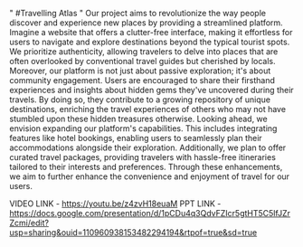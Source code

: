 " #Travelling Atlas " 
Our project aims to revolutionize the way people discover and experience new places by providing a streamlined platform. Imagine a website that offers a clutter-free interface, making it effortless for users to navigate and explore destinations beyond the typical tourist spots. We prioritize authenticity, allowing travelers to delve into places that are often overlooked by conventional travel guides but cherished by locals.
Moreover, our platform is not just about passive exploration; it's about community engagement. Users are encouraged to share their firsthand experiences and insights about hidden gems they've uncovered during their travels. By doing so, they contribute to a growing repository of unique destinations, enriching the travel experiences of others who may not have stumbled upon these hidden treasures otherwise. Looking ahead, we envision expanding our platform's capabilities. This includes integrating features like hotel bookings, enabling users to seamlessly plan their accommodations alongside their exploration.
Additionally, we plan to offer curated travel packages, providing travelers with hassle-free itineraries tailored to their interests and preferences. Through these enhancements, we aim to further enhance the convenience and enjoyment of travel for our users.

VIDEO LINK - https://youtu.be/z4zvH18euaM PPT LINK - https://docs.google.com/presentation/d/1pCDu4q3QdvFZIcr5gtHT5C5lfJZrZcmi/edit?usp=sharing&ouid=110960938153482294194&rtpof=true&sd=true

